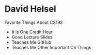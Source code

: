 # David Helsel

Favorite Things About CS193
- It is One Credit Hour
- Good Lecture Slides
- Teaches Me GitHub 
- Teaches Me Other Important CS Things
